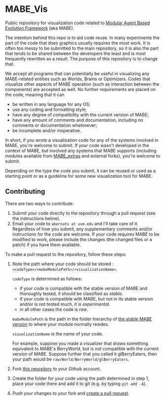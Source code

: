 # MABE_Vis

Public repository for visualization code related to [Modular Agent Based Evolution Framework](https://github.com/Hintzelab/MABE) (aka MABE).

The intention behind this repo is to aid code reuse. In many experiments the part of the code that does graphics usually requires the most work. It is often too messy to be submitted to the main repository, so it is also the part that tends to be shared between the developers the least and is most frequently rewritten as a result. The purpose of this repository is to change that.

We accept all programs that can potentially be useful in visualizing any MABE-related entities such as Worlds, Brains or Optimizers. Codes that visualize other aspects of MABE operation (such as interaction between the components) are accepted as well. No further requirements are placed on the code, meaning that it can
* be written in any language for any OS;
* use any coding and formatting style;
* have any degree of compatibility with the current version of MABE;
* have any amount of comments and documentation, including no comments or documentation whatsoever;
* be incomplete and/or inoperative.

In short, if you wrote a visualization code for any of the systems involved in MABE, you're welcome to submit. If your code wasn't developed in the context of MABE, but involved any systems that MABE supports (including modules available from [MABE_extras](https://github.com/Hintzelab/MABE_extras) and external forks), you're welcome to submit.

Depending on the type the code you submit, it can be reused or used as a starting point or as a guideline for some new visualization tool for MABE.

## Contributing

There are two ways to contribute:

1. Submit your code directly to the repository through a pull request (see the instructions below).
2. Email your code to `abernats at uvm.edu` and I'll take care of it.
Regardless of how you submit, any supplementary comments and/or instructions for the code are welcome. If your code requires MABE to be modified to work, please include the changes (the changed files or a patch) if you have them available.

To make a pull request to the repository, follow these steps:

1. Note the path where your code should be stored : `<codeType>/<mabeModulePath>/<visualizationName>`.

   `codeType` is determined as follows:
   - if your code is compatible with the stable version of MABE and thoroughly tested, it should be classified as *stable*.
   - if your code is compatible with MABE, but not in its stable version and/or is not tested much, it is *experimental*.
   - in all other cases the code is *raw*.

   `mabeModulePath` is the path in the folder hierarchy of [the stable MABE version](https://github.com/Hintzelab/MABE) to where your module normally resides.

   `visualizationName` is the name of your code.

   For example, suppose you made a visualizer that draws something equivalent to MABE's BerryWorld, but is not compatible with the current version of MABE. Suppose further that you called it glBerryEaters, then your path would be `raw/World/BerryWorld/glBerryEaters`.

2. Fork [this repository](https://github.com/Hintzelab/MABE_Vis.git) to your Github account.

3. Create the folder for your code using the path determined in step 1, place your code there and add it to git (e.g. by typing `git add -A`).

4. Push your changes to your fork and [create a pull request](https://help.github.com/articles/creating-a-pull-request/).
